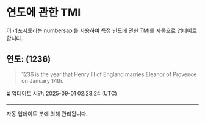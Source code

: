 
# 연도에 관한 TMI

이 리포지토리는 numbersapi를 사용하여 특정 년도에 관한 TMI를 자동으로 업데이트합니다.

## 연도: (1236)
> 1236 is the year that Henry III of England marries Eleanor of Provence on January 14th.

⏳ 업데이트 시간: 2025-09-01 02:23:24 (UTC)

---
자동 업데이트 봇에 의해 관리됩니다.
